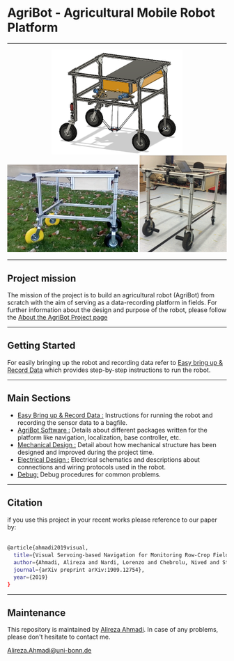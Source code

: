 # AgriBot - Agricultural Mobile Robot Platform

---

<div align="center">
	<img src="/doc/images/cadf.png" alt="cadf" width="300" title="cadf"/>
	<img src="/doc/images/robotoutside.png" alt="robotoutside" width="300" title="robotoutside"/>
	<img src="/doc/images/oldrobot.png" alt="oldrobot" width="200" title="oldrobot"/>
</div>

---

## Project mission

The mission of the project is to build an agricultural robot (AgriBot) from
scratch with the aim of serving as a data-recording platform in fields.
For further information about the design and purpose of the robot, please follow the [About the AgriBot Project page](https://github.com/PRBonn/Agribot/blob/master/doc/about.md)

---

## Getting Started
For easily bringing up the robot and recording data refer to [Easy bring up & Record Data](https://github.com/PRBonn/Agribot/blob/master/doc/recorddata.md) which provides step-by-step
instructions to run the robot.

---

## Main Sections
- [Easy Bring up & Record Data :](https://github.com/PRBonn/Agribot/blob/master/doc/recorddata.md)
  	Instructions for running the robot and recording the sensor data to a bagfile.
- [AgriBot Software :](https://github.com/PRBonn/Agribot/blob/master/doc/api.md)
	Details about different packages written for the platform like navigation, localization, base controller, etc.
- [Mechanical Design :](https://github.com/PRBonn/Agribot/blob/master/doc/mec.md)
	Detail about how mechanical structure has been designed and improved during the project time.
- [Electrical  Design :](https://github.com/PRBonn/Agribot/blob/master/doc/elec.md)
	Electrical schematics and descriptions about connections and wiring protocols used in the robot.
- [Debug:](https://github.com/PRBonn/Agribot/blob/master/doc/debug.md)
	Debug procedures for common problems.
	
---
## Citation 
if you use this project in your recent works please reference to our paper by:

```bash

@article{ahmadi2019visual,
  title={Visual Servoing-based Navigation for Monitoring Row-Crop Fields},
  author={Ahmadi, Alireza and Nardi, Lorenzo and Chebrolu, Nived and Stachniss, Cyrill},
  journal={arXiv preprint arXiv:1909.12754},
  year={2019}
}
```
---

## Maintenance
This repository is maintained by [Alireza Ahmadi](https://github.com/alirezaahmadi). In case of any problems, please don't hesitate to contact me.

 Alireza.Ahmadi@uni-bonn.de   

       
